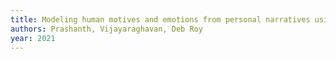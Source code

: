 ```yaml
---
title: Modeling human motives and emotions from personal narratives using external knowledge and entity tracking; modeling human motives and emotions from personal narratives using external knowledge and entity tracking
authors: Prashanth, Vijayaraghavan, Deb Roy
year: 2021
---
```


